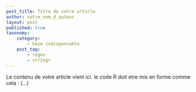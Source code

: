 ```yaml
---
post_title: Titre de votre article
author: votre_nom_d_auteur
layout: post
published: true
taxonomy:
    category:
        - base indispensable
    post_tag:
        - regex
        - stringr
---
```

Le contenu de votre article vient ici.
le code R doit etre mis en forme comme cela :
(...)

